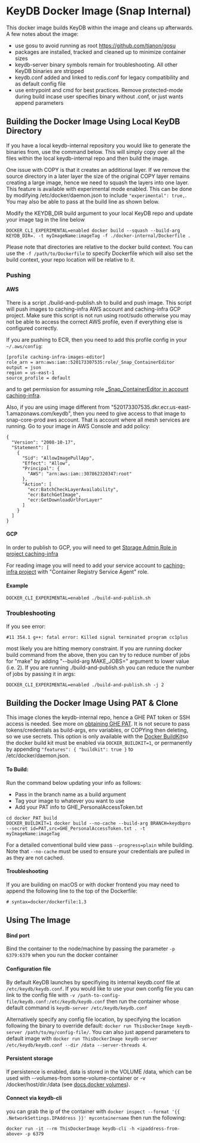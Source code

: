 # KeyDB Docker Image (Snap Internal)

This docker image builds KeyDB within the image and cleans up afterwards. A few notes about the image:
* use gosu to avoid running as root https://github.com/tianon/gosu
* packages are installed, tracked and cleaned up to minimize container sizes
* keydb-server binary symbols remain for troubleshooting. All other KeyDB binaries are stripped
* keydb.conf added and linked to redis.conf for legacy compatibility and as default config file
* use entrypoint and cmd for best practices. Remove protected-mode during build incase user specifies binary without .conf, or just wants append parameters

## Building the Docker Image Using Local KeyDB Directory

If you have a local keydb-internal repository you would like to generate the binaries from, use the command below. This will simply copy over all the files within the local keydb-internal repo and then build the image. 

One issue with COPY is that it creates an additional layer. If we remove the source directory in a later layer the size of the original COPY layer remains creating a large image, hence we need to squash the layers into one layer. This feature is available with experimental mode enabled. This can be done by modifying /etc/docker/daemon.json to include `"experimental": true,`. You may also be able to pass at the build line as shown below.

Modify the KEYDB_DIR build argument to your local KeyDB repo and update your image tag in the line below

```
DOCKER_CLI_EXPERIMENTAL=enabled docker build --squash --build-arg KEYDB_DIR=. -t myImageName:imageTag -f ./docker-internal/Dockerfile .
```

Please note that directories are relative to the docker build context. You can use the `-f /path/to/Dockerfile` to specify Dockerfile which will also set the build context, your repo location will be relative to it.

### Pushing

#### AWS
There is a script ./build-and-publish.sh to build and push image. This script will push images to caching-infra AWS account and caching-infra GCP project. Make sure this script is not run using root/sudo otherwise you may not be able to access the correct AWS profile, even if everything else is configured correctly.

If you are pushing to ECR, then you need to add this profile config in your ```~/.aws/config```:

```
[profile caching-infra-images-editor]
role_arn = arn:aws:iam::520173307535:role/_Snap_ContainerEditor
output = json
region = us-east-1
source_profile = default
```
and to get permission for assuming role [_Snap_ContainerEditor in account caching-infra](https://lease.sc-corp.net/v2/request_access/aws_resources/aws_account?resource=520173307535&roles=%5B_Snap_ContainerEditor%5D).

Also, if you are using image different from "520173307535.dkr.ecr.us-east-1.amazonaws.com/keydb", then you need to give access to that image to snap-core-prod aws account. That is account where all mesh services are running. Go to your image in AWS Console and add policy:
```
{
  "Version": "2008-10-17",
  "Statement": [
    {
      "Sid": "AllowImagePullApp",
      "Effect": "Allow",
      "Principal": {
        "AWS": "arn:aws:iam::307862320347:root"
      },
      "Action": [
        "ecr:BatchCheckLayerAvailability",
        "ecr:BatchGetImage",
        "ecr:GetDownloadUrlForLayer"
      ]
    }
  ]
}
```

#### GCP

In order to publish to GCP, you will need to get [Storage Admin Role in project caching-infra](https://lease.sc-corp.net/v2/request_access/gcp_resources/gcp_project?resource=caching-infra&roles=%5Broles/storage.admin%5D)

For reading image you will need to add your service account to [caching-infra project](https://lease.sc-corp.net/v2/view_iam?resourceType=PRJ&resource=caching-infra) with  "Container Registry Service Agent" role.

#### Example

```
DOCKER_CLI_EXPERIMENTAL=enabled ./build-and-publish.sh
```

### Troubleshooting
If you see error:
```
#11 354.1 g++: fatal error: Killed signal terminated program cc1plus
```
most likely you are hitting memory constraint. If you are running docker build command from the above, then you can try to reduce number of jobs for "make" by adding "--build-arg MAKE_JOBS=<jobs>" argument to lower value (i.e. 2). If you are running ./build-and-publish.sh you can reduce the number of jobs by passing it in args:
```
DOCKER_CLI_EXPERIMENTAL=enabled ./build-and-publish.sh -j 2
```

## Building the Docker Image Using PAT & Clone

This image clones the keydb-internal repo, hence a GHE PAT token or SSH access is needed. See more on [obtaining GHE PAT](https://wiki.sc-corp.net/display/TOOL/Using+the+GHE+API#UsingtheGHEAPI-Step1:PersonalTokens). It is not secure to pass tokens/credentials as build-args, env variables, or COPYing then deleting, so we use secrets. This option is only available with the [Docker BuildKit](https://docs.docker.com/develop/develop-images/build_enhancements/#new-docker-build-secret-information)so the docker build kit must be enabled via `DOCKER_BUILDKIT=1`, or permanently by appending `"features": { "buildkit": true }` to /etc/docker/daemon.json.

#### To Build:

Run the command below updating your info as follows:
* Pass in the branch name as a build argument
*  Tag your image to whatever you want to use
* Add your PAT info to GHE_PersonalAccessToken.txt

```
cd docker_PAT_build
DOCKER_BUILDKIT=1 docker build --no-cache --build-arg BRANCH=keydbpro --secret id=PAT,src=GHE_PersonalAccessToken.txt . -t myImageName:imageTag
```

For a detailed conventional build view pass `--progress=plain` while building. Note that `--no-cache` must be used to ensure your credentials are pulled in as they are not cached.

#### Troubleshooting

If you are building on macOS or with docker frontend you may need to append the following line to the top of the Dockerfile:

```
# syntax=docker/dockerfile:1.3
```

## Using The Image 

#### Bind port

Bind the container to the node/machine by passing the parameter `-p 6379:6379` when you run the docker container

#### Configuration file

By default KeyDB launches by specifiying its internal keydb.conf file at `/etc/keydb/keydb.conf`. If you would like to use your own config file you can link to the config file with `-v /path-to-config-file/keydb.conf:/etc/keydb/keydb.conf` then run the container whose default command is `keydb-server /etc/keydb/keydb.conf`

Alternatively specify any config file location, by specifying the location following the binary to override default: `docker run ThisDockerImage keydb-server /path/to/my/config-file/`. You can also just append parameters to default image with `docker run ThisDockerImage keydb-server /etc/keydb/keydb.conf --dir /data --server-threads 4`.

#### Persistent storage

If persistence is enabled, data is stored in the VOLUME /data, which can be used with --volumes-from some-volume-container or -v /docker/host/dir:/data (see [docs.docker volumes](https://docs.docker.com/storage/volumes/)).

#### Connect via keydb-cli

you can grab the ip of the container with `docker inspect --format '{{ .NetworkSettings.IPAddress }}' mycontainername` then run the following:

```
docker run -it --rm ThisDockerImage keydb-cli -h <ipaddress-from-above> -p 6379
```

